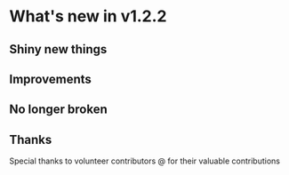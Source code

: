 # What's new in v1.2.2

## Shiny new things

## Improvements

## No longer broken

## Thanks

Special thanks to volunteer contributors @ for their valuable contributions
